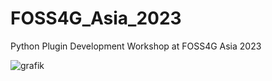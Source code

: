 # FOSS4G_Asia_2023
Python Plugin Development Workshop at FOSS4G Asia 2023

![grafik](https://github.com/Hamidrezaostadabbas/FOSS4G_Asia_2023/assets/104430434/cc8fb88c-2497-445e-b686-0526d2a81d86)
